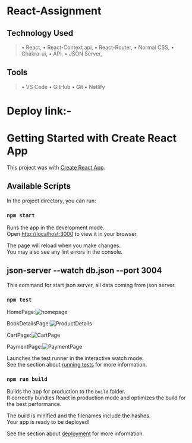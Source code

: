 # React-Assignment
## Technology Used
> • React,
> • React-Context api,
> • React-Router,
> • Normal CSS,
> • Chakra-ui,
> • API,
> • JSON Server,

## Tools
> • VS Code
> • GitHub
> • Git
> • Netlify
# Deploy link:-
# Getting Started with Create React App

This project was  with [Create React App](https://github.com/facebook/create-react-app).

## Available Scripts

In the project directory, you can run:

### `npm start`

Runs the app in the development mode.\
Open [http://localhost:3000](http://localhost:3000) to view it in your browser.

The page will reload when you make changes.\
You may also see any lint errors in the console.

## json-server --watch db.json --port 3004
 This command for start json server, all data coming from json server.
### `npm test`
HomePage:![homepage](https://github.com/himangshumahato82/furation-tech-Assignment/assets/108947867/7eec797f-0395-4d43-aac2-ffe9d4e12be0)

BookDetailsPage:![ProductDetails](https://github.com/himangshumahato82/furation-tech-Assignment/assets/108947867/2ac5c485-d634-4cb5-8085-44ad70dc4c53)

CartPage:![CartPage](https://github.com/himangshumahato82/furation-tech-Assignment/assets/108947867/44244643-4966-469f-8346-78eeb06a9ae4)

PaymentPage:![PaymentPage](https://github.com/himangshumahato82/furation-tech-Assignment/assets/108947867/93733f90-1b75-4bbb-90f0-a1582907c8b7)

Launches the test runner in the interactive watch mode.\
See the section about [running tests](https://facebook.github.io/create-react-app/docs/running-tests) for more information.

### `npm run build`

Builds the app for production to the `build` folder.\
It correctly bundles React in production mode and optimizes the build for the best performance.

The build is minified and the filenames include the hashes.\
Your app is ready to be deployed!

See the section about [deployment](https://facebook.github.io/create-react-app/docs/deployment) for more information.
